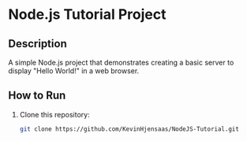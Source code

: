 # Node.js Tutorial Project

## Description
A simple Node.js project that demonstrates creating a basic server to display "Hello World!" in a web browser.

## How to Run
1. Clone this repository:
   ```bash
   git clone https://github.com/KevinHjensaas/NodeJS-Tutorial.git
